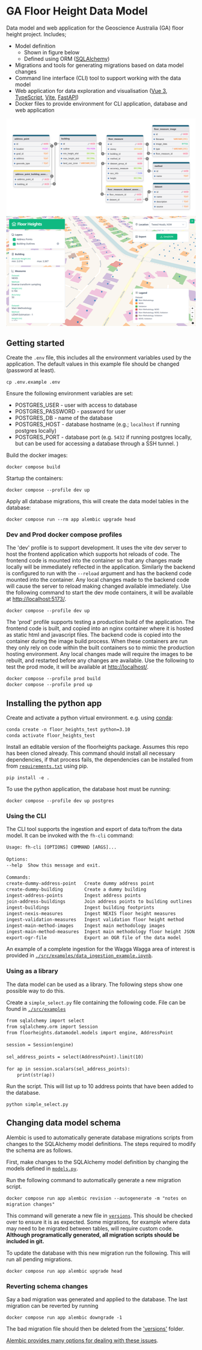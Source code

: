 # GA Floor Height Data Model

Data model and web application for the Geoscience Australia (GA) floor height project. Includes;

- Model definition
  - Shown in figure below
  - Defined using ORM ([SQLAlchemy](https://www.sqlalchemy.org/))
- Migrations and tools for generating migrations based on data model changes
- Command line interface (CLI) tool to support working with the data model
- Web application for data exploration and visualisation ([Vue 3](https://vuejs.org/), [TypeScript](https://www.typescriptlang.org/), [Vite](https://vite.dev/), [FastAPI](https://fastapi.tiangolo.com/))
- Docker files to provide environment for CLI application, database and web application

![Floor Heights data model schema diagram](./docs/floorheights_schema.png)
![Floor Heights data model web app](./docs/floorheights_web_app.png)

## Getting started

Create the `.env` file, this includes all the environment variables used by the application. The default values in this example file should be changed (password at least).

    cp .env.example .env

Ensure the following environment variables are set:

- POSTGRES_USER - user with access to database
- POSTGRES_PASSWORD - password for user
- POSTGRES_DB - name of the database
- POSTGRES_HOST - database hostname (e.g.; `localhost` if running postgres locally)
- POSTGRES_PORT - database port (e.g. `5432` if running postgres locally, but can be used for accessing a database through a SSH tunnel. )

Build the docker images:

    docker compose build

Startup the containers:

    docker compose --profile dev up

Apply all database migrations, this will create the data model tables in the database:

    docker compose run --rm app alembic upgrade head

### Dev and Prod docker compose profiles

The 'dev' profile is to support development. It uses the vite dev server to host the frontend application which supports hot reloads of code. The frontend code is mounted into the container so that any changes made locally will be immediately reflected in the application. Similarly the backend is configured to run with the `--reload` argument and has the backend code mounted into the container. Any local changes made to the backend code will cause the server to reload making changed available immediately. Use the following command to start the dev mode containers, it will be available at [http://localhost:5173/](http://localhost:5173/).

    docker compose --profile dev up

The 'prod' profile supports testing a production build of the application. The frontend code is built, and copied into an nginx container where it is hosted as static html and javascript files. The backend code is copied into the container during the image build process. When these containers are run they only rely on code within the built containers so to mimic the production hosting environment. Any local changes made will require the images to be rebuilt, and restarted before any changes are available. Use the following to test the prod mode, it will be available at [http://localhost/](http://localhost/).

    docker compose --profile prod build
    docker compose --profile prod up

## Installing the python app

Create and activate a python virtual environment. e.g. using [conda](https://docs.conda.io/en/latest/):

    conda create -n floor_heights_test python=3.10
    conda activate floor_heights_test

Install an editable version of the floorheights package. Assumes this repo has been cloned already. This command should install all necessary dependencies, if that process fails, the dependencies can be installed from from [`requirements.txt`](requirements.txt) using pip.

    pip install -e .

To use the python application, the database host must be running:

    docker compose --profile dev up postgres

### Using the CLI

The CLI tool supports the ingestion and export of data to/from the data model. It can be invoked with the `fh-cli` command:

    Usage: fh-cli [OPTIONS] COMMAND [ARGS]...

    Options:
    --help  Show this message and exit.

    Commands:
    create-dummy-address-point   Create dummy address point
    create-dummy-building        Create a dummy building
    ingest-address-points        Ingest address points
    join-address-buildings       Join address points to building outlines
    ingest-buildings             Ingest building footprints
    ingest-nexis-measures        Ingest NEXIS floor height measures
    ingest-validation-measures   Ingest validation floor height method
    ingest-main-method-images    Ingest main methodology images
    ingest-main-method-measures  Ingest main methodology floor height JSON
    export-ogr-file              Export an OGR file of the data model

An example of a complete ingestion for the Wagga Wagga area of interest is provided in [`./src/examples/data_ingestion_example.ipynb`](./src/examples/data_ingestion_example.ipynb).

### Using as a library

The data model can be used as a library. The following steps show one possible way to do this.

Create a `simple_select.py` file containing the following code. File can be found in [`./src/examples`](./src/examples/)

    from sqlalchemy import select
    from sqlalchemy.orm import Session
    from floorheights.datamodel.models import engine, AddressPoint

    session = Session(engine)

    sel_address_points = select(AddressPoint).limit(10)

    for ap in session.scalars(sel_address_points):
        print(str(ap))

Run the script. This will list up to 10 address points that have been added to the database.

    python simple_select.py

## Changing data model schema

Alembic is used to automatically generate database migrations scripts from changes
to the SQLAlchemy model definitions. The steps required to modify the schema are as
follows.

First, make changes to the SQLAlchemy model definition by changing the models defined
in [`models.py`](./src/floorheights/datamodel/models.py).

Run the following command to automatically generate a new migration script.

    docker compose run app alembic revision --autogenerate -m "notes on migration changes"

This command will generate a new file in [`versions`](./src/alembic/versions/). This should be
checked over to ensure it is as expected. Some migrations, for example where data may need
to be migrated between tables, will require custom code. **Although
programatically generated, all migration scripts should be included in git.**

To update the database with this new migration run the following. This will run all pending
migrations.

    docker compose run app alembic upgrade head

### Reverting schema changes

Say a bad migration was generated and applied to the database. The last migration can be
reverted by running

    docker compose run app alembic downgrade -1

The bad migration file should then be deleted from the ['versions'](./src/alembic/versions/)
folder.

[Alembic provides many options for dealing with these issues](https://alembic.sqlalchemy.org/).
